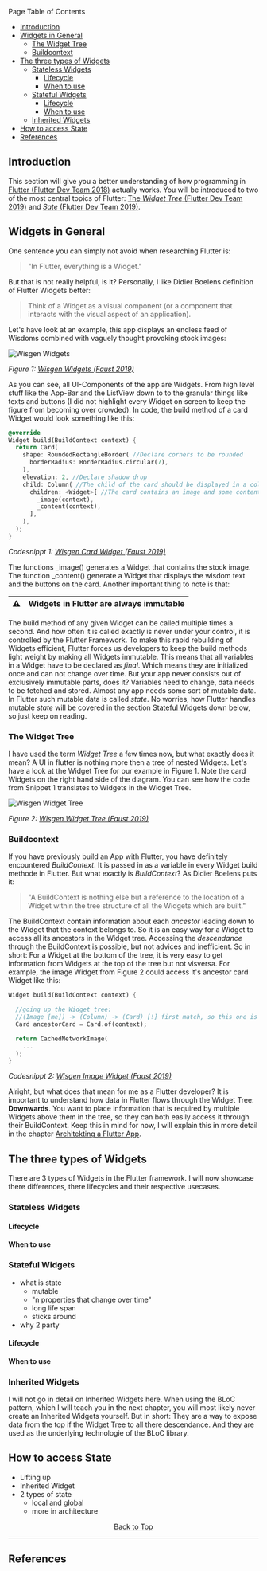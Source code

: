 Page Table of Contents
- [Introduction](#introduction)
- [Widgets in General](#widgets-in-general)
  - [The Widget Tree](#the-widget-tree)
  - [Buildcontext](#buildcontext)
- [The three types of Widgets](#the-three-types-of-widgets)
  - [Stateless Widgets](#stateless-widgets)
    - [Lifecycle](#lifecycle)
    - [When to use](#when-to-use)
  - [Stateful Widgets](#stateful-widgets)
    - [Lifecycle](#lifecycle-1)
    - [When to use](#when-to-use-1)
  - [Inherited Widgets](#inherited-widgets)
- [How to access State](#how-to-access-state)
- [References](#references)

## Introduction
This section will give you a better understanding of how programming in [Flutter (Flutter Dev Team 2018)](https://flutter.dev/) actually works. You will be introduced to two of the most central topics of Flutter: [The _Widget Tree_ (Flutter Dev Team 2019)](https://flutter.dev/docs/development/ui/widgets-intro) and [_Sate_ (Flutter Dev Team 2019)](https://flutter.dev/docs/development/data-and-backend/state-mgmt).

## Widgets in General
One sentence you can simply not avoid when researching Flutter is:
> "In Flutter, everything is a Widget."

But that is not really helpful, is it? Personally, I like Didier Boelens definition of Flutter Widgets better:
> Think of a Widget as a visual component (or a component that interacts with the visual aspect of an application).

Let's have look at an example, this app displays an endless feed of Wisdoms combined with vaguely thought provoking stock images:

![Wisgen Widgets](https://github.com/Fasust/flutter-guide/wiki//.images/wisgen-widgets.png)

_Figure 1: [Wisgen Widgets (Faust 2019)](https://github.com/Fasust/wisgen)_

As you can see, all UI-Components of the app are Widgets. From high level stuff like the App-Bar and the ListView down to to the granular things like texts and buttons (I did not highlight every Widget on screen to keep the figure from becoming over crowded). In code, the build method of a card Widget would look something like this:

```dart
@override
Widget build(BuildContext context) {
  return Card(
    shape: RoundedRectangleBorder( //Declare corners to be rounded
      borderRadius: BorderRadius.circular(7),
    ),
    elevation: 2, //Declare shadow drop
    child: Column( //The child of the card should be displayed in a column Widget
      children: <Widget>[ //The card contains an image and some content
        _image(context),
        _content(context),
      ],
    ),
  );
}
```
_Codesnippt 1: [Wisgen Card Widget (Faust 2019)](https://github.com/Fasust/wisgen)_

The functions _image() generates a Widget that contains the stock image. The function _content() generate a Widget that displays the wisdom text and the buttons on the card. 
Another important thing to note is that:

| ⚠   | Widgets in Flutter are always immutable |
| --- | :------------------------------------------ |

The build method of any given Widget can be called multiple times a second. And how often it is called exactly is never under your control, it is controlled by the Flutter Framework. To make this rapid rebuilding of Widgets efficient, Flutter forces us developers to keep the build methods light weight by making all Widgets immutable. This means that all variables in a Widget have to be declared as _final_. Which means they are initialized once and can not change over time. 
But your app never consists out of exclusively immutable parts, does it? Variables need to change, data needs to be fetched and stored. Almost any app needs some sort of mutable data. In Flutter such mutable data is called _state_. No worries, how Flutter handles mutable _state_ will be covered in the section [Stateful Widgets](#stateful-widgets) down below, so just keep on reading.

### The Widget Tree
I have used the term _Widget Tree_ a few times now, but what exactly does it mean? A UI in flutter is nothing more then a tree of nested Widgets. Let's have a look at the Widget Tree for our example in Figure 1. Note the card Widgets on the right hand side of the diagram. You can see how the code from Snippet 1 translates to Widgets in the Widget Tree.

![Wisgen Widget Tree](https://github.com/Fasust/flutter-guide/wiki//.images/wisgen-widget-tree.PNG)

_Figure 2: [Wisgen Widget Tree (Faust 2019)](https://github.com/Fasust/wisgen)_

### Buildcontext
If you have previously build an App with Flutter, you have definitely encountered _BuildContext_. It is passed in as a variable in every Widget build methode in Flutter. But what exactly is _BuildContext_? As Didier Boelens puts it:
> "A BuildContext is nothing else but a reference to the location of a Widget within the tree structure of all the Widgets which are built."

The BuildContext contain information about each *ancestor* leading down to the Widget that the context belongs to. So it is an easy way for a Widget to access all its ancestors in the Widget tree. Accessing the *descendance* through the BuildContext is possible, but not advices and inefficient. So in short: For a Widget at the bottom of the tree, it is very easy to get information from Widgets at the top of the tree but not visversa. For example, the image Widget from Figure 2 could access it's ancestor card Widget like this:
```dart
Widget build(BuildContext context) {

  //going up the Widget tree: 
  //(Image [me]) -> (Column) -> (Card) [!] first match, so this one is returned
  Card ancestorCard = Card.of(context); 

  return CachedNetworkImage(
    ...
  );
}
```
_Codesnippt 2: [Wisgen Image Widget (Faust 2019)](https://github.com/Fasust/wisgen)_

Alright, but what does that mean for me as a Flutter developer? It is important to understand how data in Flutter flows through the Widget Tree: **Downwards**. You want to place information that is required by multiple Widgets above them in the tree, so they can both easily access it through their BuildContext. Keep this in mind for now, I will explain this in more detail in the chapter [Architekting a Flutter App](https://github.com/Fasust/flutter-guide/wiki/200-Architecting-a-Flutter-App).

## The three types of Widgets
There are 3 types of Widgets in the Flutter framework. I will now showcase there differences, there lifecycles and their respective usecases.

### Stateless Widgets
#### Lifecycle
#### When to use

### Stateful Widgets
- what is state 
  - mutable
  - "n properties that change over time"
  - long life span
  - sticks around
- why 2 party
#### Lifecycle
#### When to use

### Inherited Widgets
I will not go in detail on Inherited Widgets here. When using the BLoC pattern, which I will teach you in the next chapter, you will most likely never create an Inherited Widgets yourself. But in short: They are a way to expose data from the top if the Widget Tree to all there descendance. And they are used as the underlying technologie of the BLoC library.

## How to access State
- Lifting up
- Inherited Widget
- 2 types of state
  - local and global
  - more in architecture

<p align="center"><a href="#">Back to Top</a></center></p>

---
## References 